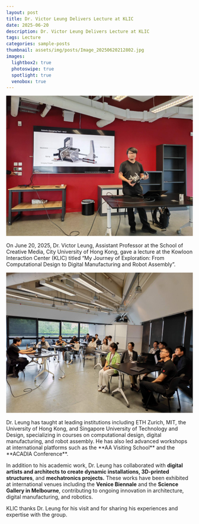 ```yaml
---
layout: post
title: Dr. Victor Leung Delivers Lecture at KLIC
date: 2025-06-20
description: Dr. Victor Leung Delivers Lecture at KLIC
tags: Lecture
categories: sample-posts
thumbnail: assets/img/posts/Image_20250620212802.jpg
images:
  lightbox2: true
  photoswipe: true
  spotlight: true
  venobox: true
---
```


<div class="post_img">
  <img src="/assets/img/posts/Image_20250620212802.jpg" alt="" width="1000"/>
</div>
<p><p/>
On June 20, 2025, Dr. Victor Leung, Assistant Professor at the School of Creative Media, City University of Hong Kong, gave a lecture at the Kowloon Interaction Center (KLIC) titled “My Journey of Exploration: From Computational Design to Digital Manufacturing and Robot Assembly”.
<p><p/>
<div class="post_img">
  <img src="/assets/img/posts/Image_20250620213222.jpg" alt="" width="1000"/>
</div>
<p><p/>
Dr. Leung has taught at leading institutions including ETH Zurich, MIT, the University of Hong Kong, and Singapore University of Technology and Design, specializing in courses on computational design, digital manufacturing, and robot assembly. He has also led advanced workshops at international platforms such as the **AA Visiting School** and the **ACADIA Conference**.

In addition to his academic work, Dr. Leung has collaborated with **digital artists and architects to create dynamic installations, 3D-printed structures**, and **mechatronics projects.** These works have been exhibited at international venues including the **Venice Biennale** and the **Science Gallery in Melbourne**, contributing to ongoing innovation in architecture, digital manufacturing, and robotics.

KLIC thanks Dr. Leung for his visit and for sharing his experiences and expertise with the group.
